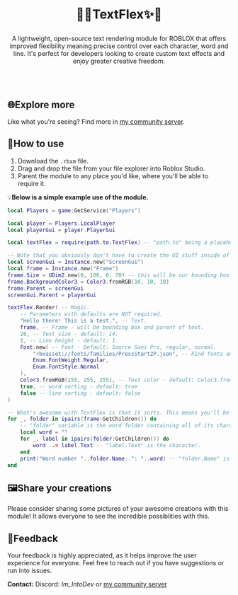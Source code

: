 # <p align="center">🎨✨TextFlex✨🎨</p>
<p align="center">A lightweight, open-source text rendering module for ROBLOX that offers improved flexibility meaning precise control over each character, word and line. It's perfect for developers looking to create custom text effects and enjoy greater creative freedom.</p>
<br><br/>

## 🌐Explore more
Like what you're seeing? Find more in [my community server](https://discord.gg/R9hp2vbpP5).

## 🚀How to use
1. Download the `.rbxm` file.
2. Drag and drop the file from your file explorer into Roblox Studio.
3. Parent the module to any place you'd like, where you'll be able to require it.

💡**Below is a simple example use of the module.**
```lua
local Players = game:GetService("Players")

local player = Players.LocalPlayer
local playerGui = player.PlayerGui

local textFlex = require(path.to.TextFlex) -- "path.to" being a placeholder, so replace with actual path.

-- Note that you obviously don't have to create the UI stuff inside of a script. It can be premade in the editor, which is optimal anyways.
local screenGui = Instance.new("ScreenGui")
local frame = Instance.new("Frame")
frame.Size = UDim2.new(0, 100, 0, 70) -- this will be our bounding box size of the text.
frame.BackgroundColor3 = Color3.fromRGB(10, 10, 10)
frame.Parent = screenGui
screenGui.Parent = playerGui

textFlex.Render( -- Magic.
	-- Parameters with defaults are NOT required.
	"Hello there! This is a test.", -- Text.
	frame, -- Frame - will be bounding box and parent of text.
	28, -- Text size - default: 14.
	1, -- Line height - default: 1.
	Font.new( -- Font - Default: Source Sans Pro, regular, normal.
		"rbxasset://fonts/families/PressStart2P.json", -- Find fonts and their urls at https://create.roblox.com/docs/reference/engine/datatypes/Font.
		Enum.FontWeight.Regular,
		Enum.FontStyle.Normal
	),
	Color3.fromRGB(255, 255, 255), -- Text color - default: Color3.fromRGB(0, 0, 0).
	true, -- word sorting - default: true
	false -- line sorting - default: false
)

-- What's awesome with TextFlex is that it sorts. This means you'll be able to access and individually modify every character, word and line. In this case we only turned on word sorting.
for _, folder in ipairs(frame:GetChildren()) do
	-- "folder" variable is the word folder containing all of its characters.
	local word = ""
	for _, label in ipairs(folder:GetChildren()) do
		word ..= label.Text -- "label.Text" is the character.
	end
	print("Word number "..folder.Name..": "..word) -- "folder.Name" is the index of the word - this means you can access specific words by looking for the index: frame[tostring(index_here)].
end
```

## 🖼️Share your creations
Please consider sharing some pictures of your awesome creations with this module! It allows everyone to see the incredible possiblities with this.

## 💬Feedback
Your feedback is highly appreciated, as it helps improve the user experience for everyone. Feel free to reach out if you have suggestions or run into issues.

**Contact:** Discord: *Im_IntoDev* or [my community server](https://discord.gg/R9hp2vbpP5)
